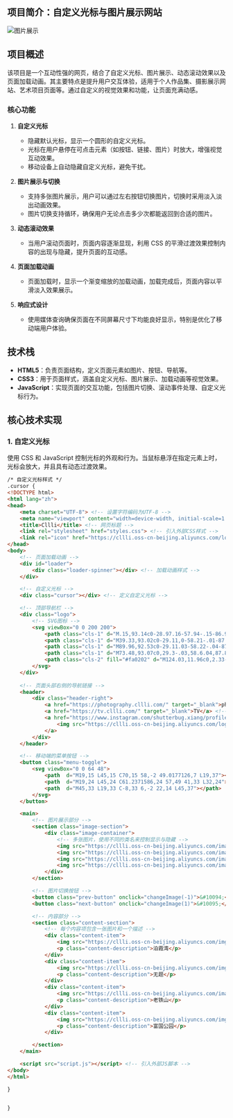 ## 项目简介：自定义光标与图片展示网站

![图片展示](https://cllli.oss-cn-beijing.aliyuncs.com/Cli/2.png)

## 项目概述

该项目是一个互动性强的网页，结合了自定义光标、图片展示、动态滚动效果以及页面加载动画。其主要特点是提升用户交互体验，适用于个人作品集、摄影展示网站、艺术项目页面等。通过自定义的视觉效果和功能，让页面充满动感。

### 核心功能

1. **自定义光标**
   - 隐藏默认光标，显示一个圆形的自定义光标。
   - 光标在用户悬停在可点击元素（如按钮、链接、图片）时放大，增强视觉互动效果。
   - 移动设备上自动隐藏自定义光标，避免干扰。

2. **图片展示与切换**
   - 支持多张图片展示，用户可以通过左右按钮切换图片，切换时采用淡入淡出动画效果。
   - 图片切换支持循环，确保用户无论点击多少次都能返回到合适的图片。

3. **动态滚动效果**
   - 当用户滚动页面时，页面内容逐渐显现，利用 CSS 的平滑过渡效果控制内容的出现与隐藏，提升页面的互动感。

4. **页面加载动画**
   - 页面加载时，显示一个渐变缩放的加载动画，加载完成后，页面内容以平滑淡入效果展示。

5. **响应式设计**
   - 使用媒体查询确保页面在不同屏幕尺寸下均能良好显示，特别是优化了移动端用户体验。

## 技术栈

- **HTML5**：负责页面结构，定义页面元素如图片、按钮、导航等。
- **CSS3**：用于页面样式，涵盖自定义光标、图片展示、加载动画等视觉效果。
- **JavaScript**：实现页面的交互功能，包括图片切换、滚动事件处理、自定义光标行为。

## 核心技术实现

### 1. **自定义光标**
使用 CSS 和 JavaScript 控制光标的外观和行为。当鼠标悬浮在指定元素上时，光标会放大，并且具有动态过渡效果。

```html
/* 自定义光标样式 */
.cursor {
<!DOCTYPE html>
<html lang="zh">
<head>
    <meta charset="UTF-8"> <!-- 设置字符编码为UTF-8 -->
    <meta name="viewport" content="width=device-width, initial-scale=1.0"> <!-- 适配移动端视口 -->
    <title>Cllli</title> <!-- 网页标题 -->
    <link rel="stylesheet" href="styles.css"> <!-- 引入外部CSS样式 -->
    <link rel="icon" href="https://cllli.oss-cn-beijing.aliyuncs.com/logo/logo.png" type="image/x-icon"> <!-- 网站图标 -->
</head>
<body>
    <!-- 页面加载动画 -->
    <div id="loader">
        <div class="loader-spinner"></div> <!-- 加载动画样式 -->
    </div>

    <!-- 自定义光标 -->
    <div class="cursor"></div> <!-- 定义自定义光标 -->

    <!-- 顶部导航栏 -->
    <div class="logo">
        <!-- SVG图标 -->
        <svg viewBox="0 0 200 200">
            <path class="cls-1" d="M.15,93.14c0-28.97.16-57.94-.15-86.91C..."/>
            <path class="cls-1" d="M39.33,93.02c0-29.11,0-58.21-.01-87.32,0-3.05..."/>
            <path class="cls-1" d="M89.96,92.53c0-29.11.03-58.22-.04-87.32,0-3.15..."/>
            <path class="cls-1" d="M73.48,93.07c0,29.3-.03,58.6.04,87.89,0,3.12..."/>
            <path class="cls-2" fill="#fa0202" d="M124.03,11.96c0,2.33-.31,4.71.06,6.98..."/>
        </svg>
    </div>
    
    <!-- 页面头部右侧的导航链接 -->
    <header>
        <div class="header-right">
            <a href="https://photography.cllli.com/" target="_blank">photograph</a> <!-- 链接到摄影页面 -->
            <a href="https://tv.cllli.com/" target="_blank">TV</a> <!-- 链接到TV页面 -->
            <a href="https://www.instagram.com/shutterbug.xiang/profilecard/?igsh=dHJrZGtqZ2NiOTJ2" target="_blank">
                <img src="https://cllli.oss-cn-beijing.aliyuncs.com/logo/ins.svg" alt="Instagram" class="social-icon"> <!-- Instagram图标 -->
            </a>
        </div>
    </header>

    <!-- 移动端的菜单按钮 -->
    <button class="menu-toggle">
        <svg viewBox="0 0 64 48">
            <path  d="M19,15 L45,15 C70,15 58,-2 49.0177126,7 L19,37"></path>
            <path  d="M19,24 L45,24 C61.2371586,24 57,49 41,33 L32,24"></path>
            <path  d="M45,33 L19,33 C-8,33 6,-2 22,14 L45,37"></path>
        </svg>
    </button>

    <main>
        <!-- 图片展示部分 -->
        <section class="image-section">
            <div class="image-container">
                <!-- 多张图片，使用不同的类名来控制显示与隐藏 -->
                <img src="https://cllli.oss-cn-beijing.aliyuncs.com/images/20241207-2L5A8057.jpg" alt="展示图片" class="image visible">
                <img src="https://cllli.oss-cn-beijing.aliyuncs.com/images/f.jpg" alt="展示图片" class="image hidden">
                <img src="https://cllli.oss-cn-beijing.aliyuncs.com/images/20241207-2L5A8053.jpg" alt="展示图片" class="image hidden">
                <img src="https://cllli.oss-cn-beijing.aliyuncs.com/images/de89e175964ea370db482c82d9fcdd16.jpg" alt="展示图片" class="image hidden">
            </div>
        </section>

        <!-- 图片切换按钮 -->
        <button class="prev-button" onclick="changeImage(-1)">&#10094;</button> <!-- 上一张图片按钮 -->
        <button class="next-button" onclick="changeImage(1)">&#10095;</button> <!-- 下一张图片按钮 -->

        <!-- 内容部分 -->
        <section class="content-section">
            <!-- 每个内容项包含一张图片和一个描述 -->
            <div class="content-item">
                <img src="https://cllli.oss-cn-beijing.aliyuncs.com/img/7de5319f1cbed15a88fb7914f4332d8d.jpg" alt="Image 3" class="content-image">
                <p class="content-description">泊霞湾</p>
            </div>
            <div class="content-item">
                <img src="https://cllli.oss-cn-beijing.aliyuncs.com/img/e930c42a931d586517b928ff4ce93850.jpg" alt="Image 4" class="content-image">
                <p class="content-description">无题</p>
            </div>
            <div class="content-item">
                <img src="https://cllli.oss-cn-beijing.aliyuncs.com/images/3.jpg" alt="Image 4" class="content-image">
                <p class="content-description">老铁山</p>
            </div>
            <div class="content-item">
                <img src="https://cllli.oss-cn-beijing.aliyuncs.com/img/f44f9ac111d05c024a97de87b0817f2b.jpg" alt="Image 3" class="content-image">
                <p class="content-description">富国公园</p>
            </div>

        </section>
    </main>

    <script src="script.js"></script> <!-- 引入外部JS脚本 -->
</body>
</html>

}


}
